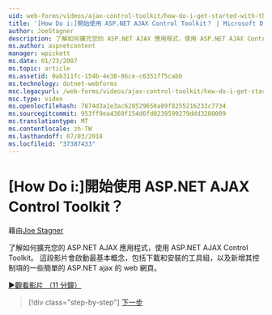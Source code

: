 ```yaml
---
uid: web-forms/videos/ajax-control-toolkit/how-do-i-get-started-with-the-aspnet-ajax-control-toolkit
title: '[How Do i:]開始使用 ASP.NET AJAX Control Toolkit？ | Microsoft Docs'
author: JoeStagner
description: 了解如何擴充您的 ASP.NET AJAX 應用程式，使用 ASP.NET AJAX Control Toolkit。 這段影片開頭非常基本概念，包括下載和...
ms.author: aspnetcontent
manager: wpickett
ms.date: 01/23/2007
ms.topic: article
ms.assetid: 0ab311fc-154b-4e38-86ce-c6351ff5cabb
ms.technology: dotnet-webforms
msc.legacyurl: /web-forms/videos/ajax-control-toolkit/how-do-i-get-started-with-the-aspnet-ajax-control-toolkit
msc.type: video
ms.openlocfilehash: 7874d3a1e3ac620529650a89f8255216233c7734
ms.sourcegitcommit: 953ff9ea4369f154d6fd0239599279ddd3280009
ms.translationtype: MT
ms.contentlocale: zh-TW
ms.lasthandoff: 07/03/2018
ms.locfileid: "37387433"
---
```

<a name="how-do-i-get-started-with-the-aspnet-ajax-control-toolkit"></a>[How Do i:]開始使用 ASP.NET AJAX Control Toolkit？
====================
藉由[Joe Stagner](https://github.com/JoeStagner)

了解如何擴充您的 ASP.NET AJAX 應用程式，使用 ASP.NET AJAX Control Toolkit。 這段影片會啟動最基本概念，包括下載和安裝的工具組，以及新增其控制項的一些簡單的 ASP.NET ajax 的 web 網頁。

[&#9654;觀看影片 （11 分鐘）](https://channel9.msdn.com/Blogs/ASP-NET-Site-Videos/how-do-i-get-started-with-the-aspnet-ajax-control-toolkit)

> [!div class="step-by-step"]
> [下一步](how-do-i-use-the-aspnet-ajax-cascadingdropdown-control-extender.md)
